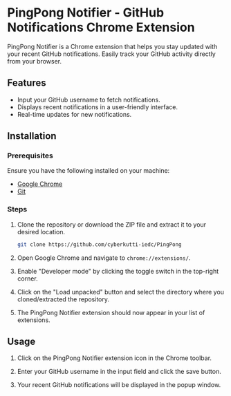 # PingPong Notifier - GitHub Notifications Chrome Extension

PingPong Notifier is a Chrome extension that helps you stay updated with your recent GitHub notifications. Easily track your GitHub activity directly from your browser.

## Features

- Input your GitHub username to fetch notifications.
- Displays recent notifications in a user-friendly interface.
- Real-time updates for new notifications.

## Installation

### Prerequisites

Ensure you have the following installed on your machine:

- [Google Chrome](https://www.google.com/chrome/)
- [Git](https://git-scm.com/)

### Steps

1. Clone the repository or download the ZIP file and extract it to your desired location.

    ```bash
    git clone https://github.com/cyberkutti-iedc/PingPong
    ```

2. Open Google Chrome and navigate to `chrome://extensions/`.

3. Enable "Developer mode" by clicking the toggle switch in the top-right corner.

4. Click on the "Load unpacked" button and select the directory where you cloned/extracted the repository.

5. The PingPong Notifier extension should now appear in your list of extensions.

## Usage

1. Click on the PingPong Notifier extension icon in the Chrome toolbar.

2. Enter your GitHub username in the input field and click the save button.

3. Your recent GitHub notifications will be displayed in the popup window.
